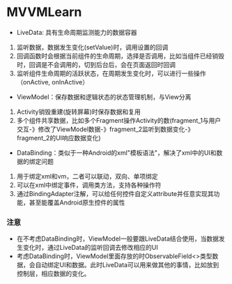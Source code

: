 # MVVMLearn

* LiveData: 具有生命周期监测能力的数据容器
1. 监听数据，数据发生变化(setValue)时，调用设置的回调
2. 回调函数时会根据当前组件的生命周期，选择是否调用，比如当组件已经销毁时，回调是不会调用的，切到后台后，会在页面返回时回调
3. 监听组件生命周期的活跃状态，在周期发生变化时，可以进行一些操作（onActive, onInActive）

* ViewModel：保存数据和逻辑状态的状态管理机制，与View分离
1. Activity销毁重建(旋转屏幕)时保存数据和复用
2. 多个组件共享数据，比如多个Fragment操作Activity的数(fragment_1与用户交互-》修改了ViewModel数据-》fragment_2监听到数据变化-》fragment_2的UI响应数据变化)

* DataBinding：类似于一种Android的xml"模板语法"，解决了xml中的UI和数据的绑定问题
1. 用于绑定xml和vm，二者可以联动，双向、单项绑定
2. 可以在xml中绑定事件，调用类方法，支持各种操作符
3. 通过BindingAdapter注解，可以给任何控件自定义attribute并任意实现其功能，甚至能覆盖Android原生控件的属性

### 注意

* 在不考虑DataBinding时，ViewModel一般要跟LiveData结合使用，当数据发生变化时，通过LiveData的监听回调去修改相应的UI
* 考虑DataBinding时，ViewModel里面存放的时ObservableField<>类型数据，会自动绑定UI和数据。此时LiveData可以用来做其他的事情，比如放到
控制层，相应数据的变化。